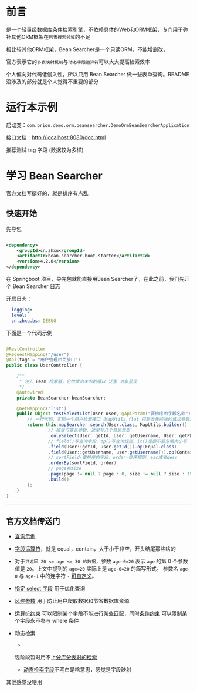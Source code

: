 # 前言

[](https://bs.zhxu.cn/)
是一个轻量级数据库条件检索引擎，不依赖具体的Web和ORM框架，专门用于弥补其他ORM框架在`列表搜索领域`的不足

相比较其他ORM框架，Bean Searcher是一个只读ORM，不能增删改，

官方表示它的`多表映射机制`与`动态字段运算符`可以大大提高检索效率

个人偏向对代码低侵入性，所以只用 Bean Searcher 做一些表单查询。README没涉及的部分就是个人觉得不重要的部分

# 运行本示例

启动类：`com.orion.demo.orm.beansearcher.DemoOrmBeanSearcherApplication`

接口文档：[http://localhost:8080/doc.html](http://localhost:8080/doc.html)

推荐测试 tag 字段 (数据较为多样)

# 学习 Bean Searcher

官方文档写挺好的，就是排序有点乱

## 快速开始

先导包

```xml

<dependency>
    <groupId>cn.zhxu</groupId>
    <artifactId>bean-searcher-boot-starter</artifactId>
    <version>4.2.0</version>
</dependency>
```

在 Springboot 项目，导完包就能直接用Bean Searcher了，在此之前，我们先开个 Bean Searcher 日志

开启日志：

```yaml
  logging:
  level:
  cn.zhxu.bs: DEBUG
```

下面是一个代码示例

```java

@RestController
@RequestMapping("/user")
@Api(tags = "用户管理相关接口")
public class UserController {

    /**
     * 注入 Bean 检索器，它检索出来的数据以 泛型 对象呈现
     */
    @Autowired
    private BeanSearcher beanSearcher;

    @GetMapping("list")
    public Object testSelectList(User user, @ApiParam("要排序的字段名称") String sortField, @ApiParam("asc / desc") String order, Integer page, Integer size) {
        // 一行代码，实现一个用户检索接口（MapUtils.flat 只是收集前端的请求参数）
        return this.mapSearcher.search(User.class, MapUtils.builder()
                // 接受可变长参数，这里写几个意思意思
                .onlySelect(User::getId, User::getUsername, User::getPhone, User::getTags)
                // field()写查询字段，op()写查询规则，ic()是要不要忽略大小写
                .field(User::getId, user.getId()).op(Equal.class)
                .field(User::getUsername, user.getUsername()).op(Contain.class).ic(true)
                // sortField-要排序的字段，order-排序规则，esc或者desc
                .orderBy(sortField, order)
                // page和size
                .page(page != null ? page : 0, size != null ? size : 15)
                .build()
        );
    }
}

```

---

## 官方文档传送门

- [查询示例](https://bs.zhxu.cn/guide/latest/simples.html#%E6%9F%A5%E8%AF%A2%E6%96%B9%E6%B3%95)

- [字段运算符](https://bs.zhxu.cn/guide/latest/params.html#%E5%AD%97%E6%AE%B5%E8%BF%90%E7%AE%97%E7%AC%A6)，就是
  equal，contain，大于小于非空，开头结尾那些啥的

- 对于`只返回 20 <= age <= 30 的数据`，参数 `age-0=20` 表示 `age` 的第 0 个参数值是 `20`。上文中提到的 `age=20` 实际上是
  `age-0=20` 的简写形式。 参数名 `age-0` 与 `age-1`
  中的连字符 `-` [可自定义](https://bs.zhxu.cn/guide/latest/params.html#%E5%AD%97%E6%AE%B5%E8%A1%8D%E7%94%9F%E8%A7%84%E5%88%99)。

- [指定 select 字段](https://bs.zhxu.cn/guide/latest/params.html#%E6%8C%87%E5%AE%9A-select-%E5%AD%97%E6%AE%B5) 用于优化查询

- [风控参数](https://bs.zhxu.cn/guide/latest/params.html#%E9%A3%8E%E6%8E%A7%E5%8F%82%E6%95%B0) 用于防止用户爬取数据和节省数据库资源

- [运算符约束](https://bs.zhxu.cn/guide/latest/advance.html#%E8%BF%90%E7%AE%97%E7%AC%A6%E7%BA%A6%E6%9D%9F)
  可以限制某个字段不能进行某些匹配，同时[条件约束](https://bs.zhxu.cn/guide/latest/advance.html#%E6%9D%A1%E4%BB%B6%E7%BA%A6%E6%9D%9F)
  可以限制某个字段永不参与 where 条件

- 动态检索

    -
  现阶段暂时用不上[分库分表时的检索](https://bs.zhxu.cn/guide/latest/simples.html#%E5%88%86%E8%A1%A8%E6%A3%80%E7%B4%A2)
    - [动态检索字段](https://bs.zhxu.cn/guide/latest/bean.html#%E5%B5%8C%E5%85%A5%E5%88%B0-dbfield)不明白是啥意思，感觉是字段映射

其他感觉没啥用